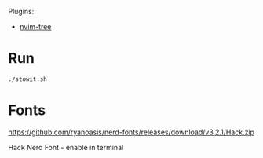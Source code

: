 Plugins:

- [nvim-tree](https://github.com/nvim-tree/nvim-tree.lua)

# Run

```
./stowit.sh
```

# Fonts

https://github.com/ryanoasis/nerd-fonts/releases/download/v3.2.1/Hack.zip

Hack Nerd Font - enable in terminal
